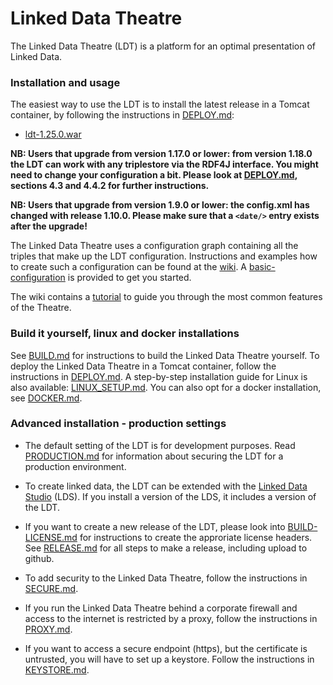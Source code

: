 # Linked Data Theatre
The Linked Data Theatre (LDT) is a platform for an optimal presentation of Linked Data.

### Installation and usage
The easiest way to use the LDT is to install the latest release in a Tomcat container, by following the instructions in [DEPLOY.md](docs/DEPLOY.md):

- [ldt-1.25.0.war](https://github.com/architolk/Linked-Data-Theatre/releases/download/v1.25.0/ldt-1.25.0.war "ldt-1.25.0.war")

**NB: Users that upgrade from version 1.17.0 or lower: from version 1.18.0 the LDT can work with any triplestore via the RDF4J interface. You might need to change your configuration a bit. Please look at [DEPLOY.md](docs/DEPLOY.md), sections 4.3 and 4.4.2 for further instructions.**

**NB: Users that upgrade from version 1.9.0 or lower: the config.xml has changed with release 1.10.0. Please make sure that a `<date/>` entry exists after the upgrade!**

The Linked Data Theatre uses a configuration graph containing all the triples that make up the LDT configuration. Instructions and examples how to create such a configuration can be found at the [wiki](https://github.com/architolk/Linked-Data-Theatre/wiki). A [basic-configuration](basic-configuration.ttl) is provided to get you started.

The wiki contains a [tutorial](https://github.com/architolk/Linked-Data-Theatre/wiki/Tutorial) to guide you through the most common features of the Theatre.

### Build it yourself, linux and docker installations
See [BUILD.md](docs/BUILD.md) for instructions to build the Linked Data Theatre yourself. To deploy the Linked Data Theatre in a Tomcat container, follow the instructions in [DEPLOY.md](docs/DEPLOY.md). A step-by-step installation guide for Linux is also available: [LINUX_SETUP.md](docs/LINUX_SETUP.md). You can also opt for a docker installation, see [DOCKER.md](docs/DOCKER.md).

### Advanced installation - production settings
* The default setting of the LDT is for development purposes. Read [PRODUCTION.md](docs/PRODUCTION.md) for information about securing the LDT for a production environment.

* To create linked data, the LDT can be extended with the [Linked Data Studio](https://github.com/architolk/Linked-Data-Studio) (LDS). If you install a version of the LDS, it includes a version of the LDT.

* If you want to create a new release of the LDT, please look into [BUILD-LICENSE.md](docs/BUILD-LICENSE.md) for instructions to create the approriate license headers. See [RELEASE.md](docs/RELEASE.md) for all steps to make a release, including upload to github.

* To add security to the Linked Data Theatre, follow the instructions in [SECURE.md](docs/SECURE.md).

* If you run the Linked Data Theatre behind a corporate firewall and access to the internet is restricted by a proxy, follow the instructions in [PROXY.md](docs/PROXY.md).

* If you want to access a secure endpoint (https), but the certificate is untrusted, you will have to set up a keystore. Follow the instructions in [KEYSTORE.md](docs/KEYSTORE.md).
